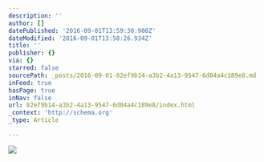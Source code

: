 ```yaml
---
description: ''
author: []
datePublished: '2016-09-01T13:59:30.908Z'
dateModified: '2016-09-01T13:58:26.934Z'
title: ''
publisher: {}
via: {}
starred: false
sourcePath: _posts/2016-09-01-82ef9b14-a3b2-4a13-9547-6d04a4c189e8.md
inFeed: true
hasPage: true
inNav: false
url: 82ef9b14-a3b2-4a13-9547-6d04a4c189e8/index.html
_context: 'http://schema.org'
_type: Article

---
```

![](https://the-grid-user-content.s3-us-west-2.amazonaws.com/740eafd8-43c3-47d1-988c-68396acdb86b.jpg)